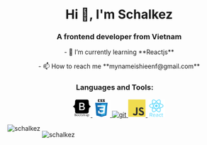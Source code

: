 <h1 align="center">Hi 👋, I'm Schalkez</h1>
<h3 align="center">A frontend developer from Vietnam</h3>


<p align="center">- 🌱 I’m currently learning **Reactjs**</p>
<p align="center">- 📫 How to reach me **mynameishieenf@gmail.com**</p>


<div align="center">

<h3 style="margin-right: 20px;">Languages and Tools:</h3>
<p> <a href="https://getbootstrap.com" target="_blank" rel="noreferrer"> <img src="https://raw.githubusercontent.com/devicons/devicon/master/icons/bootstrap/bootstrap-plain-wordmark.svg" alt="bootstrap" width="40" height="40"/> </a> <a href="https://www.w3schools.com/css/" target="_blank" rel="noreferrer"> <img src="https://raw.githubusercontent.com/devicons/devicon/master/icons/css3/css3-original-wordmark.svg" alt="css3" width="40" height="40"/> </a> <a href="https://git-scm.com/" target="_blank" rel="noreferrer"> <img src="https://www.vectorlogo.zone/logos/git-scm/git-scm-icon.svg" alt="git" width="40" height="40"/> </a> <a href="https://developer.mozilla.org/en-US/docs/Web/JavaScript" target="_blank" rel="noreferrer"> <img src="https://raw.githubusercontent.com/devicons/devicon/master/icons/javascript/javascript-original.svg" alt="javascript" width="40" height="40"/> </a> <a href="https://reactjs.org/" target="_blank" rel="noreferrer"> <img src="https://raw.githubusercontent.com/devicons/devicon/master/icons/react/react-original-wordmark.svg" alt="react" width="40" height="40"/> </a> </p>
  
</div>


<div style="display: flex; margin: 0 auto"> 
  <span style="display: inline-block;"><img src="https://github-readme-stats.vercel.app/api/top-langs?username=schalkez&show_icons=true&locale=en&layout=compact" alt="schalkez" /></span>

  <span style="display: inline-block;">&nbsp;<img src="https://github-readme-stats.vercel.app/api?username=schalkez&show_icons=true&locale=en" alt="schalkez" /></span>
</div>



<!---
Nothing is true, everything is permitted.
忍
--->
